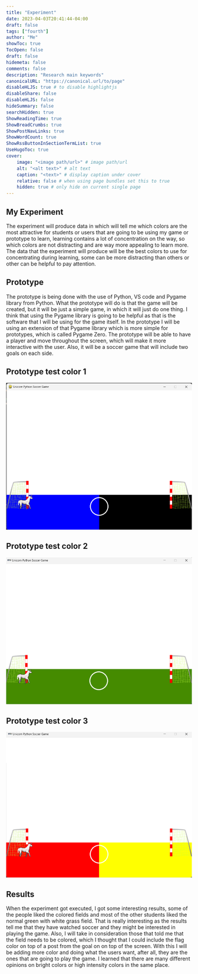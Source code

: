 ```yaml
---
title: "Experiment"
date: 2023-04-03T20:41:44-04:00
draft: false
tags: ["fourth"]
author: "Me"
showToc: true
TocOpen: false
draft: false
hidemeta: false
comments: false
description: "Research main keywords"
canonicalURL: "https://canonical.url/to/page"
disableHLJS: true # to disable highlightjs
disableShare: false
disableHLJS: false
hideSummary: false
searchHidden: true
ShowReadingTime: true
ShowBreadCrumbs: true
ShowPostNavLinks: true
ShowWordCount: true
ShowRssButtonInSectionTermList: true
UseHugoToc: true
cover:
    image: "<image path/url>" # image path/url
    alt: "<alt text>" # alt text
    caption: "<text>" # display caption under cover
    relative: false # when using page bundles set this to true
    hidden: true # only hide on current single page
---
```


## My Experiment
The experiment will produce data in which will tell me which colors are the most attractive for students or users that are going to be using my game or prototype to learn, learning contains a lot of concentration on the way, so which colors are not distracting and are way more appealing to learn more. The data that the experiment will produce will be the best colors to use for concentrating during learning, some can be more distracting than others or other can be helpful to pay attention.

## Prototype
The prototype is being done with the use of Python, VS code and Pygame library from Python. What the prototype will do is that the game will be created, but it will be just a simple game, in which it will just do one thing. I think that using the Pygame library is going to be helpful as that is the software that I will be using for the game itself. In the prototype I will be using an extension of that Pygame library which is more simple for prototypes, which is called Pygame Zero. The prototype will be able to have a player and move throughout the screen, which will make it more interactive with the user. Also, it will be a soccer game that will include two goals on each side.

## Prototype test color 1
![Prototype test color 1](../../assets/images/blue.png)


## Prototype test color 2
![Prototype test color 2](../../assets/images/green.png)


## Prototype test color 3
![Prototype test color 3](../../assets/images/red.png)

## Results
When the experiment got executed, I got some interesting results, some of the people liked the colored fields and most of the other students liked the normal green with white grass field. That is really interesting as the results tell me that they have watched soccer and they might be interested in playing the game. Also, I will take in consideration those that told me that the field needs to be colored, which I thought that I could include the flag color on top of a post from the goal on on top of the screen. With this I will be adding more color and doing what the users want, after all, they are the ones that are going to play the game. I learned that there are many different opinions on bright colors or high intensity colors in the same place.